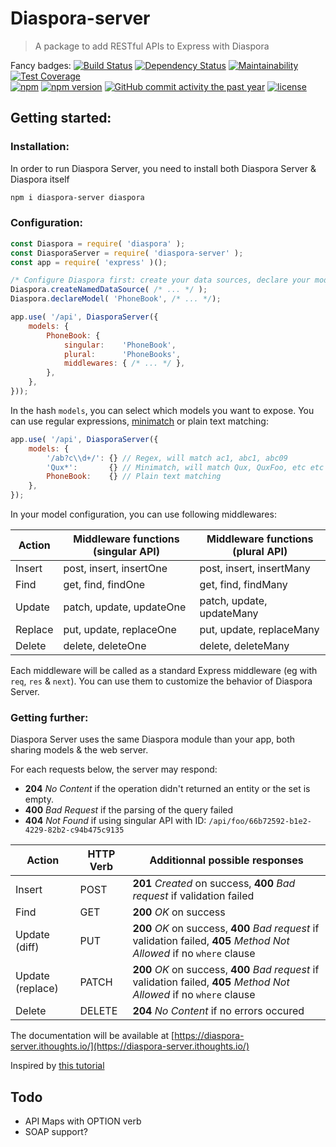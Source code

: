 # Diaspora-server

> A package to add RESTful APIs to Express with Diaspora

Fancy badges:
[![Build Status](https://travis-ci.org/GerkinDev/diaspora-server.svg?branch=master)](https://travis-ci.org/GerkinDev/diaspora-server)
[![Dependency Status](https://gemnasium.com/badges/github.com/GerkinDev/diaspora-server.svg)](https://gemnasium.com/github.com/GerkinDev/diaspora-server)
[![Maintainability](https://api.codeclimate.com/v1/badges/6028b57bba7b0bb7f73c/maintainability)](https://codeclimate.com/github/GerkinDev/diaspora-server/maintainability)
[![Test Coverage](https://api.codeclimate.com/v1/badges/6028b57bba7b0bb7f73c/test_coverage)](https://codeclimate.com/github/GerkinDev/diaspora-server/test_coverage)  
[![npm](https://img.shields.io/npm/dm/diaspora-server.svg)](https://npmjs.org/package/diaspora-server)
[![npm version](https://badge.fury.io/js/diaspora-server.svg)](https://badge.fury.io/js/diaspora-server)
[![GitHub commit activity the past year](https://img.shields.io/github/commit-activity/y/GerkinDev/diaspora-server.svg)](https://github.com/GerkinDev/diaspora-server)
[![license](https://img.shields.io/github/license/GerkinDev/diaspora-server.svg)](https://github.com/GerkinDev/diaspora-server)

## Getting started:

### Installation:

In order to run Diaspora Server, you need to install both Diaspora Server & Diaspora itself

```bash
npm i diaspora-server diaspora
```

### Configuration:

```js
const Diaspora = require( 'diaspora' );
const DiasporaServer = require( 'diaspora-server' );
const app = require( 'express' )();

/* Configure Diaspora first: create your data sources, declare your models, etc... */
Diaspora.createNamedDataSource( /* ... */ );
Diaspora.declareModel( 'PhoneBook', /* ... */);

app.use( '/api', DiasporaServer({
	models: {
		PhoneBook: {
			singular:    'PhoneBook',
			plural:      'PhoneBooks',
			middlewares: { /* ... */ },
		},
	},
}));
```

In the hash `models`, you can select which models you want to expose. You can use regular expressions, [minimatch](https://www.npmjs.com/package/minimatch) or plain text matching:

```js
app.use( '/api', DiasporaServer({
	models: {
		'/ab?c\\d+/': {} // Regex, will match ac1, abc1, abc09
		'Qux*':       {} // Minimatch, will match Qux, QuxFoo, etc etc
		PhoneBook:    {} // Plain text matching
	},
});
```

In your model configuration, you can use following middlewares:

| Action  | Middleware functions (singular API) | Middleware functions (plural API) |
|---------|-------------------------------------|-----------------------------------|
| Insert  | post, insert, insertOne             | post, insert, insertMany          |
| Find    | get, find, findOne                  | get, find, findMany               |
| Update  | patch, update, updateOne            | patch, update, updateMany         |
| Replace | put, update, replaceOne             | put, update, replaceMany          |
| Delete  | delete, deleteOne                   | delete, deleteMany                |

Each middleware will be called as a standard Express middleware (eg with `req`, `res` & `next`). You can use them to customize the behavior of Diaspora Server.

### Getting further:

Diaspora Server uses the same Diaspora module than your app, both sharing models & the web server.

For each requests below, the server may respond:

* **204** *No Content* if the operation didn't returned an entity or the set is empty.
* **400** *Bad Request* if the parsing of the query failed
* **404** *Not Found* if using singular API with ID: `/api/foo/66b72592-b1e2-4229-82b2-c94b475c9135`

| Action | HTTP Verb | Additionnal possible responses |
|------------------|-----------|------------------------------------------------------------------------------------------------------------------------|
| Insert | POST | **201** *Created* on success, **400** *Bad request* if validation failed |
| Find | GET | **200** *OK* on success |
| Update (diff) | PUT | **200** *OK* on success, **400** *Bad request* if validation failed, **405** *Method Not Allowed* if no `where` clause |
| Update (replace) | PATCH | **200** *OK* on success, **400** *Bad request* if validation failed, **405** *Method Not Allowed* if no `where` clause |
| Delete | DELETE | **204** *No Content* if no errors occured |

The documentation will be available at [https://diaspora-server.ithoughts.io/](https://diaspora-server.ithoughts.io/)

Inspired by [this tutorial](http://www.restapitutorial.com/lessons/httpmethods.html)

## Todo

* API Maps with OPTION verb
* SOAP support?